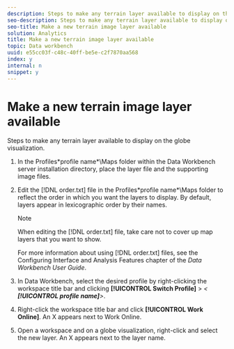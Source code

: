 ```yaml
---
description: Steps to make any terrain layer available to display on the globe visualization.
seo-description: Steps to make any terrain layer available to display on the globe visualization.
seo-title: Make a new terrain image layer available
solution: Analytics
title: Make a new terrain image layer available
topic: Data workbench
uuid: e55cc03f-c48c-40ff-be5e-c2f7870aa568
index: y
internal: n
snippet: y
---
```


# Make a new terrain image layer available

Steps to make any terrain layer available to display on the globe visualization.

1. In the Profiles\*profile name*\Maps folder within the Data Workbench server installation directory, place the layer file and the supporting image files.
1. Edit the [!DNL order.txt] file in the Profiles\*profile name*\Maps folder to reflect the order in which you want the layers to display. By default, layers appear in lexicographic order by their names.

   >[!NOTE]
   >
   >When editing the [!DNL order.txt] file, take care not to cover up map layers that you want to show.

   For more information about using [!DNL order.txt] files, see the Configuring Interface and Analysis Features chapter of the *Data Workbench User Guide*. 

1. In Data Workbench, select the desired profile by right-clicking the workspace title bar and clicking **[!UICONTROL Switch Profile]** > *< **[!UICONTROL profile name]**>*.
1. Right-click the workspace title bar and click **[!UICONTROL Work Online]**. An X appears next to Work Online.
1. Open a workspace and on a globe visualization, right-click and select the new layer. An X appears next to the layer name.
